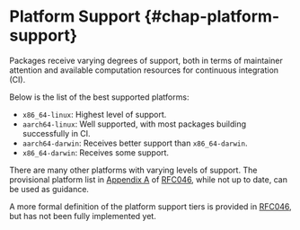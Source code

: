# Platform Support {#chap-platform-support}

Packages receive varying degrees of support, both in terms of maintainer attention and available computation resources for continuous integration (CI).

Below is the list of the best supported platforms:

- `x86_64-linux`: Highest level of support.
- `aarch64-linux`: Well supported, with most packages building successfully in CI.
- `aarch64-darwin`: Receives better support than `x86_64-darwin`.
- `x86_64-darwin`: Receives some support.

There are many other platforms with varying levels of support.
The provisional platform list in [Appendix A] of [RFC046], while not up to date, can be used as guidance.

A more formal definition of the platform support tiers is provided in [RFC046], but has not been fully implemented yet.

[RFC046]: https://github.com/Botnix/rfcs/blob/master/rfcs/0046-platform-support-tiers.md
[Appendix A]: https://github.com/Botnix/rfcs/blob/master/rfcs/0046-platform-support-tiers.md#appendix-a-non-normative-description-of-platforms-in-november-2019
